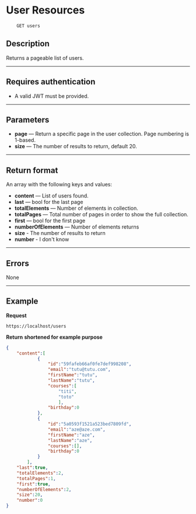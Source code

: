 # User Resources
```
    GET users
```

## Description
Returns a pageable list of users.

***

## Requires authentication
* A valid JWT must be provided.

***

## Parameters

- **page** — Return a specific page in the user collection. Page numbering is 1-based.
- **size** — The number of results to return, default 20.


***

## Return format
An array with the following keys and values:

- **content** — List of users found.
- **last** — bool for the last page
- **totalElements** — Number of elements in collection.
- **totalPages** — Total number of pages in order to show the full collection.
- **first** — bool for the first page
- **numberOfElements** — Number of elements returns
- **size** - The number of results to return
- **number** - I don't know

***

## Errors
None

***

## Example
**Request**

    https://localhost/users

**Return** __shortened for example purpose__
``` json
{
    "content":[
            {
                "id":"59fafeb66af0fe7def998208",
                "email":"tutu@tutu.com",
                "firstName":"tutu",
                "lastName":"tutu",
                "courses":[
                    "titi",
                    "toto"
                    ],
                "birthday":0
            },
            {
                "id":"5a0593f1521a523bed7809fd",
                "email":"aze@aze.com",
                "firstName":"aze",
                "lastName":"aze",
                "courses":[],
                "birthday":0
            }
        ],
    "last":true,
    "totalElements":2,
    "totalPages":1,
    "first":true,
    "numberOfElements":2,
    "size":20,
    "number":0
}
```
